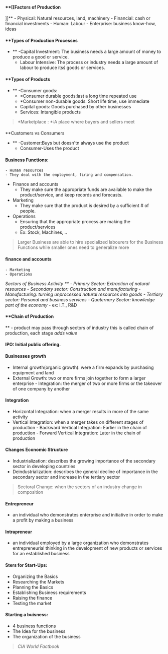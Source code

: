 #### **[[Factors of Production
]]** 
	- Physical: Natural resources, land, machinery
	- Financial: cash or financial investments
	- Human: Labour
	- Enterprise: business know-how, ideas
#### **Types of Production Processes
- **
	-Capital Investment: The business needs a large amount of money to produce a good or service.
	- Labour Intensive: The process or industry needs a large amount of labour to produce itsś goods or services.

#### **Types of Products
- **
	-Consumer goods:
	- 	*Consumer durable goods:last a long time repeated use
	- 	*Consumer non-durable goods: Short life time, use immediate
	- Capital goods: Goods purchased by other businesses
	- Services: Intangible products

 > 	*Marketplace : *:A place where buyers and sellers meet 

#### 
**Customers vs Consumers
- **
	-Customer:Buys but doesn'tn always use the product
	- Consumer-Uses the product

#### **Business Functions**:
	- Human resources
	- They deal with the employment, firing and compensation.
- Finance and accounts
	- They make sure the appropriate funds are available to make the product/service, and keep records and forecasts.
- Marketing
	- They make sure that the product is desired by a sufficient # of people.
- Operations
	- Ensuring that the appropriate process are making the product/services
	- Ex: Stock, Machines, ..

> Larger Business are able to hire specialized labourers for the Business Functions while smaller ones need to generalize more

#### finance and accounts
	- Marketing
	- Operations
**Sectors of Business Activity
**
	- Primary Sector: Extraction of natural resources
	- Secondary sector: Construction and manufacturing
		-* Manufacturing: turning unprocessed natural resources into goods
	- Tertiary sector: Personal and business services
	- Quaternary Sector: knowledge part of the economy
		-* ex: I.T., R&D

#### **Chain of Production
**
	- product may pass through sectors of industry this is called chain of production, each stage *adds value*

#### IPO: Initial public offering.

#### Businesses growth
- Internal growth(organic growth): were a firm expands by purchasing equipment and land
- External Growth: two or more firms join together to form a larger enterprise
		- Integration: the merger of two or more firms or the takeover of one company by another

#### Integration
- Horizontal Integration: when a merger results in more of the same activity
- Vertical Integration: when a merger takes on different stages of production
		- Backward Vertical Integration: Earlier in the chain of production
 		- Forward Vertical Integration: Later in the chain of production
 #### Changes Economic Structure
- Industrialization: describes the growing importance of the secondary sector in developing countries
- Deindustrialization: describes the general decline of importance in the secondary sector and increase in the tertiary sector

> Sectoral Change: when the sectors of an industry change in composition

#### Entrepreneur
- an individual who demonstrates enterprise and initiative in order to make a profit by making a business
#### Intrapreneur
 - an individual employed by a large organization who demonstrates entrepreneurial thinking in the development of new products or services for an established business
#### Sters for Start-Ups:
 - Organizing the Basics
 - Researching the Markets
 - Planning the Basics
 - Establishing Business requirements
 - Raising the finance
 - Testing the market
#### Starting a buisness:
- 4 business functions
- The Idea for the business
- The organization of the business

> *CIA World Factbook* 
<!--stackedit_data:
eyJoaXN0b3J5IjpbLTE4OTg0NzY3NDcsMTYzNDIyNTYxMSwtMT
M2OTAwNDE0OSwxNjkyMTU0ODM0LDI4ODg0NjczNF19
-->